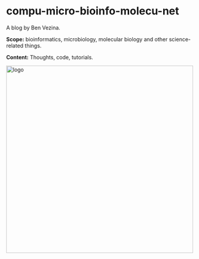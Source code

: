 # compu-micro-bioinfo-molecu-net

A blog by Ben Vezina.

**Scope:** bioinformatics, microbiology, molecular biology and other science-related things.

**Content:** Thoughts, code, tutorials.

<img width="500" height="500" alt="logo" src="https://github.com/user-attachments/assets/4681e55f-a708-43d1-aeb9-0d224d32cd1e" />
